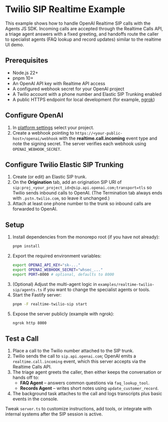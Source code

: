 # Twilio SIP Realtime Example

This example shows how to handle OpenAI Realtime SIP calls with the Agents JS SDK. Incoming calls are accepted through the Realtime Calls API, a triage agent answers with a fixed greeting, and handoffs route the caller to specialist agents (FAQ lookup and record updates) similar to the realtime UI demo.

## Prerequisites

- Node.js 22+
- pnpm 10+
- An OpenAI API key with Realtime API access
- A configured webhook secret for your OpenAI project
- A Twilio account with a phone number and Elastic SIP Trunking enabled
- A public HTTPS endpoint for local development (for example, [ngrok](https://ngrok.com/))

## Configure OpenAI

1. In [platform settings](https://platform.openai.com/settings) select your project.
2. Create a webhook pointing to `https://<your-public-host>/openai/webhook` with the **realtime.call.incoming** event type and note the signing secret. The server verifies each webhook using `OPENAI_WEBHOOK_SECRET`.

## Configure Twilio Elastic SIP Trunking

1. Create (or edit) an Elastic SIP trunk.
2. On the **Origination** tab, add an origination SIP URI of `sip:proj_<your_project_id>@sip.api.openai.com;transport=tls` so Twilio sends inbound calls to OpenAI. (The Termination tab always ends with `.pstn.twilio.com`, so leave it unchanged.)
3. Attach at least one phone number to the trunk so inbound calls are forwarded to OpenAI.

## Setup

1. Install dependencies from the monorepo root (if you have not already):
   ```bash
   pnpm install
   ```
2. Export the required environment variables:
   ```bash
   export OPENAI_API_KEY="sk-..."
   export OPENAI_WEBHOOK_SECRET="whsec_..."
   export PORT=8000 # optional, defaults to 8000
   ```
3. (Optional) Adjust the multi-agent logic in `examples/realtime-twilio-sip/agents.ts` if you want to change the specialist agents or tools.
4. Start the Fastify server:
   ```bash
   pnpm -F realtime-twilio-sip start
   ```
5. Expose the server publicly (example with ngrok):
   ```bash
   ngrok http 8000
   ```

## Test a Call

1. Place a call to the Twilio number attached to the SIP trunk.
2. Twilio sends the call to `sip.api.openai.com`; OpenAI emits a `realtime.call.incoming` event, which this server accepts via the Realtime Calls API.
3. The triage agent greets the caller, then either keeps the conversation or hands off to:
   - **FAQ Agent** – answers common questions via `faq_lookup_tool`.
   - **Records Agent** – writes short notes using `update_customer_record`.
4. The background task attaches to the call and logs transcripts plus basic events in the console.

Tweak `server.ts` to customize instructions, add tools, or integrate with internal systems after the SIP session is active.
